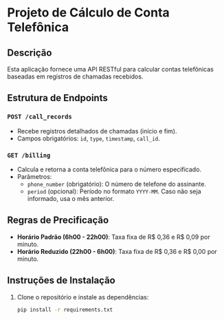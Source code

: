 # Projeto de Cálculo de Conta Telefônica

## Descrição

Esta aplicação fornece uma API RESTful para calcular contas telefônicas baseadas em registros de chamadas recebidos.

## Estrutura de Endpoints

### `POST /call_records`

- Recebe registros detalhados de chamadas (início e fim).
- Campos obrigatórios: `id`, `type`, `timestamp`, `call_id`.

### `GET /billing`

- Calcula e retorna a conta telefônica para o número especificado.
- Parâmetros:
  - `phone_number` (obrigatório): O número de telefone do assinante.
  - `period` (opcional): Período no formato `YYYY-MM`. Caso não seja informado, usa o mês anterior.

## Regras de Precificação

- **Horário Padrão (6h00 - 22h00)**: Taxa fixa de R$ 0,36 e R$ 0,09 por minuto.
- **Horário Reduzido (22h00 - 6h00)**: Taxa fixa de R$ 0,36 e R$ 0,00 por minuto.

## Instruções de Instalação

1. Clone o repositório e instale as dependências:
   ```bash
   pip install -r requirements.txt
